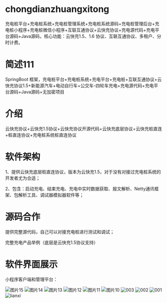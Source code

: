 # chongdianzhuangxitong

充电桩平台+充电桩系统+充电桩管理系统+充电桩系统源码+充电桩管理后台+充电桩小程序+充电桩微信小程序+互联互通协议+云快充协议+充电源代码+充电平台源码+Java源码，核心功能：云快充1.5、1.6 协议、互联互通协议、多租户、分时计费。

# 简述111

SpringBoot 框架，充电桩平台+充电桩系统+充电平台+充电桩+互联互通协议+云快充协议1.5+新能源汽车+电动自行车+公交车-四轮车充电+充电源代码+充电平台源码+Java源码+无加密项目

# 介绍

云快充协议+云快充1.5协议+云快充协议开源代码+云快充底层协议+云快充桩直连+桩直连协议+充电桩系统桩直连协议

# 软件架构

1、提供云快充底层桩直连协议，版本为云快充1.5，对于没有对接过充电桩系统的开发者尤为合适；

2、包含：启动充电、结束充电、充电中实时数据获取、报文解析、Netty通讯框架、包解析工具、调试器模拟器软件等；

# 源码合作

 提供完整源代码，自己可以对接充电桩进行测试和调试；

 完整充电产品举例（底层是云快充1.5协议支持）

# 软件界面展示
 
 小程序客户端和管理平台：

 ![图片15](https://github.com/user-attachments/assets/1692c655-b620-466c-b1c5-c6a8984bbc3d)
![图片14](https://github.com/user-attachments/assets/4afd7132-4bbe-4a74-8a32-145a75c4c710)
![图片13](https://github.com/user-attachments/assets/ba3add53-1cc8-418f-9176-7dc427c7acbf)
![图片12](https://github.com/user-attachments/assets/efd18a44-3968-4134-9833-e22d8bcb8763)
![图片11](https://github.com/user-attachments/assets/af956cca-bea8-45cc-9f48-30edc9a02f8e)
![图片10](https://github.com/user-attachments/assets/0226fee2-0d9f-49d0-8fae-4a86e1e0798e)
![003](https://github.com/user-attachments/assets/1af07cdd-6dfb-402f-a8ce-b1219423f3a5)
![002](https://github.com/user-attachments/assets/b59250cc-0ac6-457e-9ce4-4dcc1f324be3)
![001](https://github.com/user-attachments/assets/96b0cad5-1abe-43b4-a465-e9f4e7eb3b6d)
![lianxi](https://github.com/user-attachments/assets/82190b39-c28a-441c-83b7-f6959dfbcd5e)


